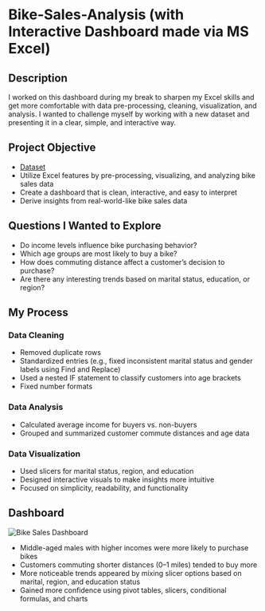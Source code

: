 # Bike-Sales-Analysis (with Interactive Dashboard made via MS Excel)

## Description
I worked on this dashboard during my break to sharpen my Excel skills and get more comfortable with data pre-processing, cleaning, visualization, and analysis. I wanted to challenge myself by working with a new dataset and presenting it in a clear, simple, and interactive way.

## Project Objective
- <a href="https://github.com/yeniyen123/Bike-Sales-Dashboard/blob/main/Bike%20Sales%20Dataset.xlsx">Dataset</a> 
- Utilize Excel features by pre-processing, visualizing, and analyzing bike sales data
- Create a dashboard that is clean, interactive, and easy to interpret
- Derive insights from real-world-like bike sales data

## Questions I Wanted to Explore
- Do income levels influence bike purchasing behavior?
- Which age groups are most likely to buy a bike?
- How does commuting distance affect a customer’s decision to purchase?
- Are there any interesting trends based on marital status, education, or region?

## My Process
### Data Cleaning
- Removed duplicate rows
- Standardized entries (e.g., fixed inconsistent marital status and gender labels using Find and Replace)
- Used a nested IF statement to classify customers into age brackets
- Fixed number formats
  
### Data Analysis
- Calculated average income for buyers vs. non-buyers
- Grouped and summarized customer commute distances and age data
  
### Data Visualization
- Used slicers for marital status, region, and education
- Designed interactive visuals to make insights more intuitive
- Focused on simplicity, readability, and functionality

## Dashboard
![Bike Sales Dashboard](https://github.com/user-attachments/assets/5b2eb00f-bee0-40e6-98f8-3fb02085224f)

- Middle-aged males with higher incomes were more likely to purchase bikes
- Customers commuting shorter distances (0–1 miles) tended to buy more
- More noticeable trends appeared by mixing slicer options based on marital, region, and education status
- Gained more confidence using pivot tables, slicers, conditional formulas, and charts


